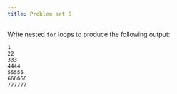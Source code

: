 ```yaml
---
title: Problem set 6
---
```

Write nested `for` loops to produce the following output:
```
1
22
333
4444
55555
666666
777777
